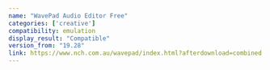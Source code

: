 ```yaml
---
name: "WavePad Audio Editor Free"
categories: ['creative']
compatibility: emulation
display_result: "Compatible"
version_from: "19.28"
link: https://www.nch.com.au/wavepad/index.html?afterdownload=combined
---
```

